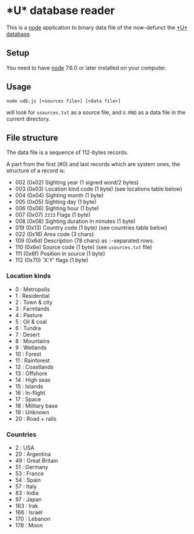 # \*U* database reader

This is a [node](https://nodejs.org) application to binary data file of the now-defunct the [\*U* database](http://web.archive.org/web/20060701162044/http://www.larryhatch.net/).

## Setup

You need to have [node](https://nodejs.org) 7.6.0 or later installed on your computer.

## Usage

    node udb.js [<sources file>] [<data file>]

will look for `usources.txt` as a source file, and `U.RND` as a data file in the current directory.

## File structure

The data file is a sequence of 112-bytes records.

A part from the first (#0) and last records which are system ones, 
the structure of a record is:

- 002 (0x02) Sighting year (1 signed word/2 bytes)
- 003 (0x03) Location kind code (1 byte) (see locations table below)
- 004 (0x04) Sighting month (1 byte)
- 005 (0x05) Sighting day (1 byte)
- 006 (0x06) Sighting hour (1 byte)
- 007 (0x07) `3333` Flags (1 byte)
- 008 (0x08) Sighting duration in minutes (1 byte)
- 019 (0x13) Country code (1 byte) (see countries table below)
- 022 (0x16) Area code (3 chars)
- 109 (0x6d) Description (78 chars) as `:`-separated rows.
- 110 (0x6e) Source code (1 byte) (see `usources.txt` file) 
- 111 (0x6f) Position in source (1 byte)
- 112 (0x70) 'X:Y' flags (1 byte)

### Location kinds

-  0 : Metropolis
-  1 : Residential
-  2 : Town & city
-  3 : Farmlands
-  4 : Pasture
-  5 : Oil & coal
-  6 : Tundra
-  7 : Desert
-  8 : Mountains
-  9 : Wetlands
- 10 : Forest
- 11 : Rainforest
- 12 : Coastlands
- 13 : Offshore
- 14 : High seas
- 15 : Islands
- 16 : In-flight
- 17 : Space
- 18 : Military base
- 19 : Unknown
- 20 : Road + rails

### Countries

-   2 : USA
-  20 : Argentina
-  49 : Great Britain
-  51 : Germany
-  53 : France
-  54 : Spain
-  57 : Italy
-  83 : India
-  97 : Japan
- 163 : Irak
- 166 : Israël
- 170 : Lebanon
- 178 : Moon